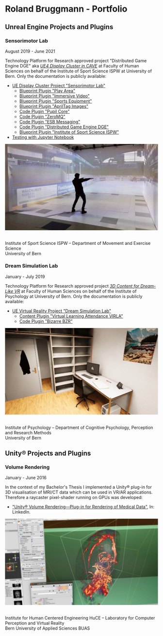 # Roland Bruggmann - Portfolio

## Unreal Engine Projects and Plugins

### Sensorimotor Lab

August 2019 - June 2021

Technology Platform for Research approved project "Distributed Game Engine DGE" aka [*UE4 Display Cluster in CAVE*](https://www.tpf.philhum.unibe.ch/portfolio/ue4DisplayCluster) at Faculty of Human Sciences on behalf of the Institute of Sport Science ISPW at University of Bern. Only the documentation is publicly available:

* [UE Display Cluster Project "Sensorimotor Lab"](SensorimotorLab)
  * [Blueprint Plugin "Play Area"](PlayArea)
  * [Blueprint Plugin "Immersive Video"](ImmersiveVideo)
  * [Blueprint Plugin "Sports Equipment"](SportsEquipment)
  * [Blueprint Plugin "AprilTag Images"](AprilTagImages)
  * [Code Plugin "Pupil Core"](Pupil)
  * [Code Plugin "ZeroMQ"](ZeroMQ)
  * [Code Plugin "ESB Messaging"](ESBMessaging)
  * [Code Plugin "Distributed Game Engine DGE"](DGE)
  * [Blueprint Plugin "Institute of Sport Science ISPW"](ISPW)
* [Testing with Jupyter Notebook](ISPW/Testing/)

![Teaser SensorimotorLab](TeaserSensorimotorLab.jpg "Teaser SensorimotorLab")

<br>Institute of Sport Science ISPW – Department of Movement and Exercise Science
<br>University of Bern

### Dream Simulation Lab

January - July 2019

Technology Platform for Research approved project [*3D Content for Dream-Like VR*](https://www.tpf.philhum.unibe.ch/portfolio/dreamLikeVR) at Faculty of Human Sciences on behalf of the Institute of Psychology at University of Bern. Only the documentation is publicly available:

* [UE Virtual Reality Project "Dream Simulation Lab"](DreamSimLab)
  * [Content Plugin "Virtual Learning Attendance VIRLA"](VIRLA)
  * [Code Plugin "Bizarre BZR"](BZR)

![Teaser DreamSimLab](TeaserDreamSimLab.jpg "Teaser DreamSimLab")

<br>Institute of Psychology – Department of Cognitive Psychology, Perception and Research Methods
<br>University of Bern

## Unity® Projects and Plugins

### Volume Rendering

January - June 2016

In the context of my Bachelor's Thesis I implemented a Unity® plug-in for 3D visualisation of MRI/CT data which can be used in VR/AR applications. Therefore a raycaster pixel-shader running on GPUs was developed:

* ["Unity® Volume Rendering—Plug-in for Rendering of Medical Data"](https://www.linkedin.com/pulse/unity-volume-rendering-roland-bruggmann/), In: LinkedIn.

![Teaser VolumeRendering](TeaserVolumeRendering.jpg "Teaser VolumeRendering")

<br>Institute for Human Centered Engineering HuCE – Laboratory for Computer Perception and Virtual Reality
<br>Bern University of Applied Sciences BUAS
